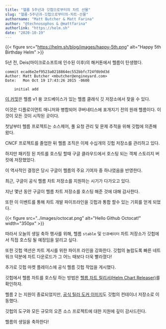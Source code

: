```yaml
---
title: "헬름 5주년과 깃헙으로부터의 차트 선물"
slug: "헬름-5주년과-깃헙으로부터의-차트-선물"
authorname: "Matt Butcher & Matt Farina"
author: "@technosophos & @mattfarina"
authorlink: "https://helm.sh"
date: "2020-10-19"
---
```


{{< figure src="https://helm.sh/blog/images/happy-5th.png" alt="Happy 5th Birthday Helm" >}}

5년 전, Deis(마이크로소프트에 인수된 이후)의 해커톤에서 헬름이 탄생했다.
<!--more-->

```
commit ecad6e2ef9523a0218864ec552bbfc724f0b9d3d
Author: Matt Butcher <mbutcher@engineyard.com>
Date:   Mon Oct 19 17:43:26 2015 -0600

    initial add
```

[이 커밋](https://github.com/helm/helm-classic/commit/ecad6e2ef9523a0218864ec552bbfc724f0b9d3d)은 헬름 v1 용 코드베이스가 있는 헬름 클래식 깃 저장소에서 찾을 수 있다. 

이것은 디플로이먼트 매니저와 병합되어 쿠버네티스에 포개지기 전의 원래 헬름이다. 이것이 모든 것이 시작된 곳이다.

첫날부터 헬름 프로젝트는 소스제어, 풀 요청 관리 및 문제 추적을 위해 깃헙에 의존해 왔다. 

CNCF 프로젝트를 졸업한 뒤 헬름 조직은 이제 수십개의 깃헙 저장소를 관리하고 있다.

하지만 패키징 된 차트를 호스팅 할때 구글 클라우드에서 호스팅 되는 객체 스토리지 버킷에 저장했었다. 

이 역사적인 결정은 당시 구글이 헬름의 주요 기여자 중 하나였음을 반영한다.

최근, 구글이 공식 헬름 차트 저장소를 지원하는 시기가 다가오고 있다. 

지난 몇년 동안 구글이 헬름 차트 저장소를 호스팅 해준 것에 대해 감사한다. 

또한 이 이벤트를 통해 차트 개발 파이프라인을 깃헙과 통합 할수 있는 기회를 얻게 되었다.


{{< figure src="../images/octocat.png" alt="Hello Github Octocat!" width="350px" >}}

따라서 오늘의 생일 축하 행사를 위해,  헬름 `stable` 및 `인큐베이터` 차트 저장소가 깃헙에서 직접 호스팅 될 예정임을 알리고 싶다. 

또한 깃헙 액션은 차트 게시를 위한 파이프 라인을 강화한다. 깃헙의 놀랍도록 빠른 네트워크 덕분에 차트 다운로드가 그 어느 때보다 더욱 빨라졌다!

추가로 깃헙 마켓 플레이스에 공식 헬름 깃헙 작업을 게시했다. 

깃헙에서 헬름 차트를 호스팅 하는 방법은 [헬름 차트 릴리서(Helm Chart Releaser)](https://github.com/marketplace/actions/helm-chart-releaser)를 확인하자.

헬름 2 는 지원이 종료되었지만, [공식 틸러 도커 이미지](https://github.com/orgs/helm/packages)도 깃헙의 컨테이너 저장소로 이동했다.

깃헙의 도구와 모든 규모의 오픈 소스 프로젝트에 대한 지원에 깊이 감사드린다.

헬름의 생일을 축하한다!
